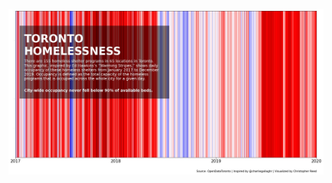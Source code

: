 ![week_49](https://github.com/christopher-reed/tidytuesday/blob/master/2020/week_49/toronto_shelters_plot.jpg)
